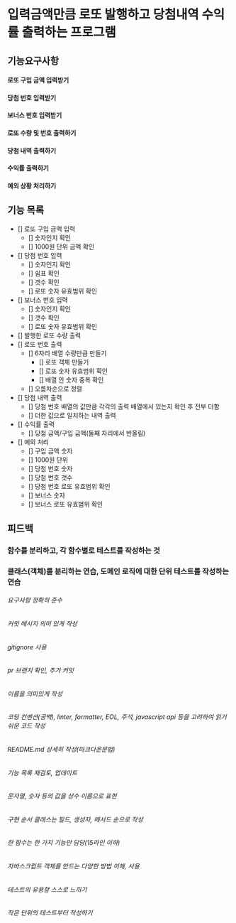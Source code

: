 # 입력금액만큼 로또 발행하고 당첨내역 수익률 출력하는 프로그램

## 기능요구사항

#### 로또 구입 금액 입력받기

#### 당첨 번호 입력받기

#### 보너스 번호 입력받기

#### 로또 수량 및 번호 출력하기

#### 당첨 내역 출력하기

#### 수익률 출력하기

#### 예외 상황 처리하기

## 기능 목록

- [] 로또 구입 금액 입력
  - [] 숫자인지 확인
  - [] 1000원 단위 금액 확인
- [] 당첨 번호 입력
  - [] 숫자인지 확인
  - [] 쉼표 확인
  - [] 갯수 확인
  - [] 로또 숫자 유효범위 확인
- [] 보너스 번호 입력
  - [] 숫자인지 확인
  - [] 갯수 확인
  - [] 로또 숫자 유효범위 확인
- [] 발행한 로또 수량 출력
- [] 로또 번호 출력
  - [] 6자리 배열 수량만큼 만들기
    - [] 로또 객체 만들기
    - [] 로또 숫자 유효범위 확인
    - [] 배열 안 숫자 중복 확인
  - [] 오름차순으로 정렬
- [] 당첨 내역 출력
  - [] 당첨 번호 배열의 값만큼 각각의 출력 배열에서 있는지 확인 후 전부 더함
  - [] 더한 값으로 일치하는 내역 출력
- [] 수익률 출력
  - [] 당첨 금액/구입 금액(둘째 자리에서 반올림)
- [] 예외 처리
  - [] 구입 금액 숫자
  - [] 1000원 단위
  - [] 당첨 번호 숫자
  - [] 당첨 번호 갯수
  - [] 당첨 번호 로또 유효범위 확인
  - [] 보너스 숫자
  - [] 보너스 로또 유효범위 확인

## 피드백

### 함수를 분리하고, 각 함수별로 테스트를 작성하는 것

### 클래스(객체)를 분리하는 연습, 도메인 로직에 대한 단위 테스트를 작성하는 연습

###### 요구사항 정확히 준수

###### 커밋 메시지 의미 있게 작성

###### gitignore 사용

###### pr 브랜치 확인, 추가 커밋

###### 이름을 의미있게 작성

###### 코딩 컨벤션(공백), linter, formatter, EOL, 주석, javascript api 등을 고려하여 읽기 쉬운 코드 작성

###### README.md 상세히 작성(마크다운문법)

###### 기능 목록 재검토, 업데이트

###### 문자열, 숫자 등의 값을 상수 이름으로 표현

###### 구현 순서 클래스는 필드, 생성자, 메서드 순으로 작성

###### 한 함수는 한 가지 기능만 담당(15라인 이하)

###### 자바스크립트 객체를 만드는 다양한 방법 이해, 사용

###### 테스트의 유용함 스스로 느끼기

###### 작은 단위의 테스트부터 작성하기
